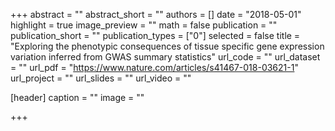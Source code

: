 +++
abstract = ""
abstract_short = ""
authors = []
date = "2018-05-01"
highlight = true
image_preview = ""
math = false
publication = ""
publication_short = ""
publication_types = ["0"]
selected = false
title = "Exploring the phenotypic consequences of tissue specific gene expression variation inferred from GWAS summary statistics"
url_code = ""
url_dataset = ""
url_pdf = "https://www.nature.com/articles/s41467-018-03621-1"
url_project = ""
url_slides = ""
url_video = ""

[header]
  caption = ""
  image = ""

+++
